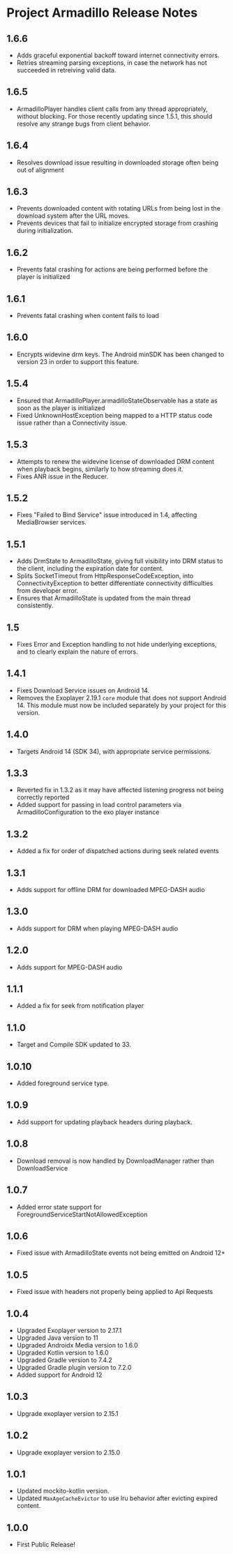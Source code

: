 # Project Armadillo Release Notes

## 1.6.6
- Adds graceful exponential backoff toward internet connectivity errors.
- Retries streaming parsing exceptions, in case the network has not succeeded in retreiving valid data.

## 1.6.5
- ArmadilloPlayer handles client calls from any thread appropriately, without blocking. For those recently updating since 1.5.1, this 
  should resolve any strange bugs from client behavior.

## 1.6.4
- Resolves download issue resulting in downloaded storage often being out of alignment

## 1.6.3
- Prevents downloaded content with rotating URLs from being lost in the download system after the URL moves.
- Prevents devices that fail to initialize encrypted storage from crashing during initialization. 

## 1.6.2
- Prevents fatal crashing for actions are being performed before the player is initialized

## 1.6.1 
- Prevents fatal crashing when content fails to load

## 1.6.0
- Encrypts widevine drm keys. The Android minSDK has been changed to version 23 in order to support this feature.

## 1.5.4
- Ensured that ArmadilloPlayer.armadilloStateObservable has a state as soon as the player is initialized
- Fixed UnknownHostException being mapped to a HTTP status code issue rather than a Connectivity issue.

## 1.5.3
- Attempts to renew the widevine license of downloaded DRM content when playback begins, similarly to how streaming does it.
- Fixes ANR issue in the Reducer.

## 1.5.2 
- Fixes "Failed to Bind Service" issue introduced in 1.4, affecting MediaBrowser services.

## 1.5.1
- Adds DrmState to ArmadilloState, giving full visibility into DRM status to the client, including the expiration date for content.
- Splits SocketTimeout from HttpResponseCodeException, into ConnectivityException to better differentiate connectivity difficulties from 
  developer error.
- Ensures that ArmadilloState is updated from the main thread consistently.

## 1.5
- Fixes Error and Exception handling to not hide underlying exceptions, and to clearly explain the nature of errors.

## 1.4.1
- Fixes Download Service issues on Android 14. 
- Removes the Exoplayer 2.19.1 `core` module that does not support Android 14. This module must now be included separately by your 
  project for this version.

## 1.4.0
- Targets Android 14 (SDK 34), with appropriate service permissions.

## 1.3.3
- Reverted fix in 1.3.2 as it may have affected listening progress not being correctly reported
- Added support for passing in load control parameters via ArmadilloConfiguration to the exo player instance

## 1.3.2
- Added a fix for order of dispatched actions during seek related events

## 1.3.1
- Adds support for offline DRM for downloaded MPEG-DASH audio

## 1.3.0
- Adds support for DRM when playing MPEG-DASH audio

## 1.2.0
- Adds support for MPEG-DASH audio

## 1.1.1
- Added a fix for seek from notification player

## 1.1.0
- Target and Compile SDK updated to 33.

## 1.0.10
- Added foreground service type.

## 1.0.9
- Add support for updating playback headers during playback.

## 1.0.8
- Download removal is now handled by DownloadManager rather than DownloadService

## 1.0.7
- Added error state support for ForegroundServiceStartNotAllowedException

## 1.0.6
- Fixed issue with ArmadilloState events not being emitted on Android 12+

## 1.0.5
- Fixed issue with headers not properly being applied to Api Requests

## 1.0.4
- Upgraded Exoplayer version to 2.17.1
- Upgraded Java version to 11
- Upgraded Androidx Media version to 1.6.0
- Upgraded Kotlin version to 1.6.0
- Upgraded Gradle version to 7.4.2
- Upgraded Gradle plugin version to 7.2.0
- Added support for Android 12

## 1.0.3
- Upgrade exoplayer version to 2.15.1

## 1.0.2
- Upgrade exoplayer version to 2.15.0

## 1.0.1
- Updated mockito-kotlin version.
- Updated `MaxAgeCacheEvictor` to use lru behavior after evicting expired content.

## 1.0.0
* First Public Release!